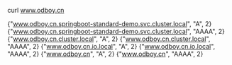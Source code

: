 curl www.odboy.cn

{"www.odboy.cn.springboot-standard-demo.svc.cluster.local", "A", 2}
{"www.odboy.cn.springboot-standard-demo.svc.cluster.local", "AAAA", 2}
{"www.odboy.cn.cluster.local", "A", 2}
{"www.odboy.cn.cluster.local", "AAAA", 2}
{"www.odboy.cn.io.local", "A", 2}
{"www.odboy.cn.io.local", "AAAA", 2}
{"www.odboy.cn", "A", 2}
{"www.odboy.cn", "AAAA", 2}
